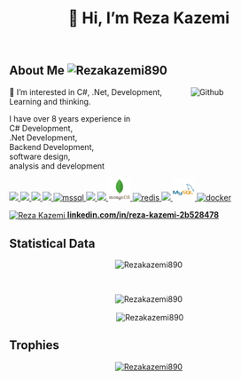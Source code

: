<h1 align="center">👋 Hi, I’m Reza Kazemi</h1>
<br>
<h2> About Me <img src="https://komarev.com/ghpvc/?username=Rezakazemi890&label=Profile%20views&color=0e75b6&style=flat"
    alt="Rezakazemi890" /></h2> <img width="35%" align="right" alt="Github" src="https://dotnet.microsoft.com/static/images/redesign/shared/languages.svg?v=vWU_Pl-GdtsBx3iyM0ZPUHadYRPKrqXMRt5hPegBO38" />
<p> 👀 I’m interested in C#, .Net, Development, Learning and thinking.
	<br>
	<p align="left"> I have over 8 years experience in
		<br> C# Development,
		<br> .Net Development,
		<br> Backend Development,		
		<br> software design,
		<br> analysis and development
	 </p>
</p>
</h2>
<a href=h ttps://github.com/Rezakazemi890?tab=repositories&q=&type=&language=csharp&sort=> <img width='32px' src='https://raw.githubusercontent.com/rahulbanerjee26/githubAboutMeGenerator/main/icons/csharp.svg'> </a>
<a href=h ttps://github.com/Rezakazemi890?tab=repositories&q=&type=&language=.net&sort=> <img width='32px' src='https://upload.wikimedia.org/wikipedia/commons/thumb/7/7d/Microsoft_.NET_logo.svg/300px-Microsoft_.NET_logo.svg.png'> </a>
<a href=h ttps://github.com/Rezakazemi890?tab=repositories&q=&type=&language=kafka&sort=> <img width='32px' src='https://upload.wikimedia.org/wikipedia/commons/thumb/0/05/Apache_kafka.svg/128px-Apache_kafka.svg.png'> </a>
<a href=h ttps://github.com/Rezakazemi890?tab=repositories&q=&type=&language=rabitmq&sort=> <img width='58px' src='https://www.rabbitmq.com/img/logo-rabbitmq.svg'> </a>
<a href="https://www.microsoft.com/en-us/sql-server" target="_blank"> <img src="https://www.svgrepo.com/show/303229/microsoft-sql-server-logo.svg" alt="mssql" width="40" height="40" /> </a>
<a href=h ttps://github.com/Rezakazemi890?tab=repositories&q=&type=&language=elastic&sort=> <img width='58px' src='https://images.contentstack.io/v3/assets/bltefdd0b53724fa2ce/blt280217a63b82a734/6202d3378b1f312528798412/elastic-logo.svg'> </a>
<a href=h ttps://github.com/Rezakazemi890?tab=repositories&q=&type=&language=postgre&sort=> <img width='32px' src='https://www.postgresql.org/media/img/about/press/elephant.png'> </a>
<a href="https://www.mongodb.com/" target="_blank"> <img src="https://raw.githubusercontent.com/devicons/devicon/master/icons/mongodb/mongodb-original-wordmark.svg" alt="mongodb" width="40" height="40" /> </a>
<a href="https://redis.com/" target="_blank"> <img src="https://redis.com/wp-content/themes/wpx/assets/images/logo-redis.svg?auto=webp&quality=85,75&width=120" alt="redis" width="40" height="40" /> </a>
<a href=h ttps://github.com/Rezakazemi890?tab=repositories&q=&type=&language=sqlite&sort=> <img width='32px' src='https://raw.githubusercontent.com/rahulbanerjee26/githubAboutMeGenerator/main/icons/sqlite.svg'> </a>
<a href="https://www.mysql.com/" target="_blank"> <img src="https://raw.githubusercontent.com/devicons/devicon/master/icons/mysql/mysql-original-wordmark.svg" alt="mysql" width="40" height="40" /> </a>
<a href="https://docker.com" target="_blank"> <img src="https://upload.wikimedia.org/wikipedia/en/thumb/f/f4/Docker_logo.svg/240px-Docker_logo.svg.png" alt="docker" width="48" height="40" /> </a>
<p></p>
<a href="linkedin.com/in/reza-kazemi-2b528478" target="blank"><img align="center" src="https://raw.githubusercontent.com/rahuldkjain/github-profile-readme-generator/master/src/images/icons/Social/linked-in-alt.svg" alt="Reza Kazemi" height="30" width="30" />
<strong>linkedin.com/in/reza-kazemi-2b528478</strong></a>
<h2>Statistical Data </h2>
<div align="center">
	<p><img src="https://github-readme-streak-stats.herokuapp.com/?user=Rezakazemi890&" alt="Rezakazemi890" /></p>
	<br>
	<p><img src="https://github-readme-stats-sigma-five.vercel.app/api/top-langs?username=Rezakazemi890&show_icons=true&locale=en&layout=compact" alt="Rezakazemi890" /></p>
<p>&nbsp;<img align="center" src="https://github-readme-stats-sigma-five.vercel.app/api?username=Rezakazemi890&show_icons=true&locale=en" alt="Rezakazemi890" /></p>
	<h2 align="left">Trophies </h2>
	<p>
		<a href="https://github.com/ryo-ma/github-profile-trophy"><img src="https://github-profile-trophy.vercel.app/?username=Rezakazemi890" alt="Rezakazemi890" /></a>
	</p>
</div>
